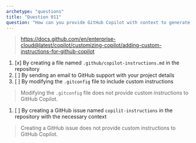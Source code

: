 ```yaml
---
archetype: "questions"
title: "Question 011"
question: "How can you provide GitHub Copilot with context to generate tailored responses for your repository?"
---
```


> https://docs.github.com/en/enterprise-cloud@latest/copilot/customizing-copilot/adding-custom-instructions-for-github-copilot
1. [x] By creating a file named `.github/copilot-instructions.md` in the repository
1. [ ] By sending an email to GitHub support with your project details
1. [ ] By modifying the `.gitconfig` file to include custom instructions
> Modifying the `.gitconfig` file does not provide custom instructions to GitHub Copilot.
1. [ ] By creating a GitHub issue named `copilit-instructions` in the repository with the necessary context
> Creating a GitHub issue does not provide custom instructions to GitHub Copilot.
